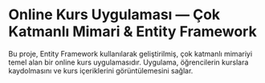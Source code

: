 # Online Kurs Uygulaması — Çok Katmanlı Mimari & Entity Framework

Bu proje, Entity Framework kullanılarak geliştirilmiş, çok katmanlı mimariyi temel alan bir online kurs uygulamasıdır. Uygulama, öğrencilerin kurslara kaydolmasını ve kurs içeriklerini görüntülemesini sağlar.
